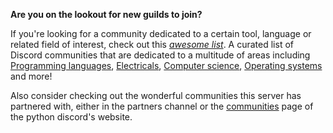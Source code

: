 **Are you on the lookout for new guilds to join?**

If you're looking for a community dedicated to a certain tool, language or related field of interest, check out this *[awesome list](https://github.com/mhxion/awesome-discord-communities)*. A curated list of Discord communities that are dedicated to a multitude of areas including [Programming languages](https://github.com/mhxion/awesome-discord-communities/blob/main/README.md#programming-languages), [Electricals](https://github.com/mhxion/awesome-discord-communities/blob/main/README.md#electricals), [Computer science](https://github.com/mhxion/awesome-discord-communities/blob/main/README.md#art-of-computer-science), [Operating systems](https://github.com/mhxion/awesome-discord-communities/blob/main/README.md#operating-systems) and more!

Also consider checking out the wonderful communities this server has partnered with, either in the partners channel or the [communities](https://github.com/mhxion/awesome-discord-communities/blob/main/README.md#operating-systems) page of the python discord's website.
